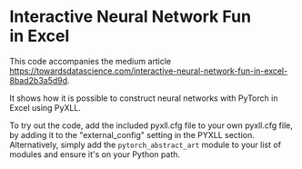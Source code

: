 # Interactive Neural Network Fun in Excel

This code accompanies the medium article https://towardsdatascience.com/interactive-neural-network-fun-in-excel-8bad2b3a5d9d.

It shows how it is possible to construct neural networks with PyTorch in Excel using PyXLL.

To try out the code, add the included pyxll.cfg file to your own pyxll.cfg file, by adding
it to the "external_config" setting in the PYXLL section. Alternatively, simply add the
`pytorch_abstract_art` module to your list of modules and ensure it's on your Python path.
